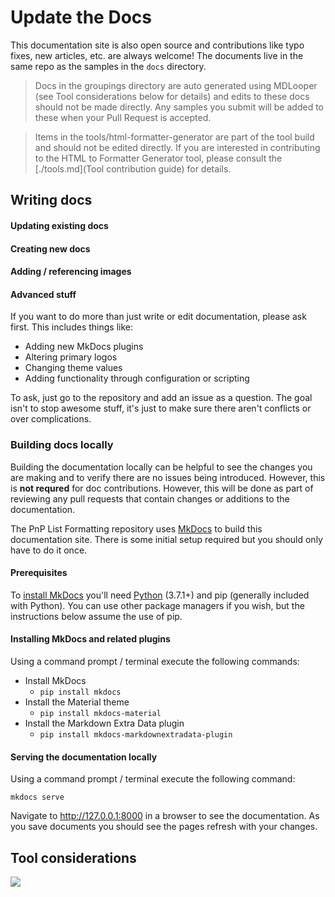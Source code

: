 # Update the Docs

This documentation site is also open source and contributions like typo fixes, new articles, etc. are always welcome! The documents live in the same repo as the samples in the `docs` directory.

> Docs in the groupings directory are auto generated using MDLooper (see Tool considerations below for details) and edits to these docs should not be made directly. Any samples you submit will be added to these when your Pull Request is accepted.

> Items in the tools/html-formatter-generator are part of the tool build and should not be edited directly. If you are interested in contributing to the HTML to Formatter Generator tool, please consult the [./tools.md](Tool contribution guide) for details.

## Writing docs

#### Updating existing docs
#### Creating new docs
#### Adding / referencing images
#### Advanced stuff

If you want to do more than just write or edit documentation, please ask first. This includes things like:

- Adding new MkDocs plugins
- Altering primary logos
- Changing theme values
- Adding functionality through configuration or scripting

To ask, just go to the repository and add an issue as a question. The goal isn't to stop awesome stuff, it's just to make sure there aren't conflicts or over complications.

### Building docs locally

Building the documentation locally can be helpful to see the changes you are making and to verify there are no issues being introduced. However, this is **not requred** for doc contributions. However, this will be done as part of reviewing any pull requests that contain changes or additions to the documentation.

The PnP List Formatting repository uses [MkDocs](https://www.mkdocs.org/) to build this documentation site. There is some initial setup required but you should only have to do it once.

#### Prerequisites

To [install MkDocs](https://www.mkdocs.org/#installation) you'll need [Python](https://docs.python.org/3/using/windows.html#windows-full) (3.7.1+) and pip (generally included with Python). You can use other package managers if you wish, but the instructions below assume the use of pip.

#### Installing MkDocs and related plugins

Using a command prompt / terminal execute the following commands:

- Install MkDocs
  - `pip install mkdocs`
- Install the Material theme
  - `pip install mkdocs-material`
- Install the Markdown Extra Data plugin
  - `pip install mkdocs-markdownextradata-plugin`

#### Serving the documentation locally

Using a command prompt / terminal execute the following command:

`mkdocs serve`

Navigate to http://127.0.0.1:8000 in a browser to see the documentation. As you save documents you should see the pages refresh with your changes.

## Tool considerations

<img src="https://telemetry.sharepointpnp.com/sp-dev-list-formatting/docs/contributing/docs" />